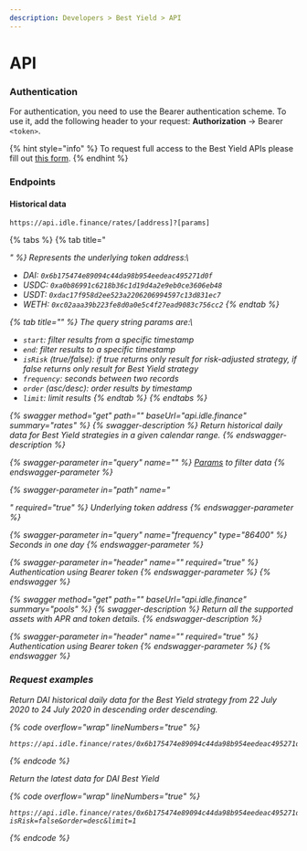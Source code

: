 ```yaml
---
description: Developers > Best Yield > API
---
```


# API

### Authentication&#x20;

For authentication, you need to use the Bearer authentication scheme. To use it, add the following header to your request: **Authorization** -> Bearer `<token>`.

{% hint style="info" %}
To request full access to the Best Yield APIs please fill out [this form](https://idlefinance.typeform.com/to/CzRkDH).
{% endhint %}

### Endpoints

#### Historical data

`https://api.idle.finance/rates/[address]?[params]`

{% tabs %}
{% tab title="<address>" %}
Represents the underlying token address:\


* DAI: `0x6b175474e89094c44da98b954eedeac495271d0f`
* USDC: `0xa0b86991c6218b36c1d19d4a2e9eb0ce3606eb48`
* USDT: `0xdac17f958d2ee523a2206206994597c13d831ec7`
* WETH: `0xc02aaa39b223fe8d0a0e5c4f27ead9083c756cc2`
{% endtab %}

{% tab title="<params>" %}
The query string params are:\


* `start`: filter results from a specific timestamp
* `end`: filter results to a specific timestamp
* `isRisk` (true/false): if true returns only result for risk-adjusted strategy, if false returns only result for Best Yield strategy
* `frequency`: seconds between two records
* `order` (asc/desc): order results by timestamp
* `limit`: limit results
{% endtab %}
{% endtabs %}

{% swagger method="get" path="" baseUrl="api.idle.finance" summary="rates" %}
{% swagger-description %}
Return historical daily data for Best Yield strategies in a given calendar range.&#x20;
{% endswagger-description %}

{% swagger-parameter in="query" name="<params>" %}
[Params](api.md#less-than-params-greater-than) to filter data
{% endswagger-parameter %}

{% swagger-parameter in="path" name="<address>" required="true" %}
Underlying token address
{% endswagger-parameter %}

{% swagger-parameter in="query" name="frequency" type="86400" %}
Seconds in one day
{% endswagger-parameter %}

{% swagger-parameter in="header" name="<token>" required="true" %}
Authentication using Bearer token
{% endswagger-parameter %}
{% endswagger %}

{% swagger method="get" path="" baseUrl="api.idle.finance" summary="pools" %}
{% swagger-description %}
Return all the supported assets with APR and token details.
{% endswagger-description %}

{% swagger-parameter in="header" name="<token>" required="true" %}
Authentication using Bearer token
{% endswagger-parameter %}
{% endswagger %}

### Request examples

Return DAI historical daily data for the Best Yield strategy from 22 July 2020 to 24 July 2020 in descending order descending.

{% code overflow="wrap" lineNumbers="true" %}
```html
https://api.idle.finance/rates/0x6b175474e89094c44da98b954eedeac495271d0f?start=1595412616&end=1595581466&isRisk=false&frequency=86400&order=desc
```
{% endcode %}

Return the latest data for DAI Best Yield

{% code overflow="wrap" lineNumbers="true" %}
```
https://api.idle.finance/rates/0x6b175474e89094c44da98b954eedeac495271d0f?isRisk=false&order=desc&limit=1
```
{% endcode %}
